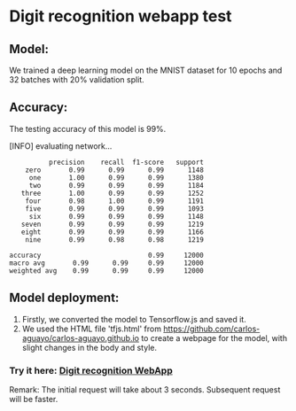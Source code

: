 # Digit recognition webapp test
## Model:
We trained a deep learning model on the MNIST dataset for 10 epochs and 32 batches with 20% validation split.
## Accuracy:
The testing accuracy of this model is 99%.

[INFO] evaluating network...
              
              precision    recall  f1-score   support
        zero       0.99      0.99      0.99      1148
         one       1.00      0.99      0.99      1380
         two       0.99      0.99      0.99      1184
       three       1.00      0.99      0.99      1252
        four       0.98      1.00      0.99      1191
        five       0.99      0.99      0.99      1093
         six       0.99      0.99      0.99      1148
       seven       0.99      0.99      0.99      1219
       eight       0.99      0.99      0.99      1166
        nine       0.99      0.98      0.98      1219
        
    accuracy                           0.99     12000
    macro avg       0.99      0.99     0.99     12000
    weighted avg    0.99      0.99     0.99     12000

## Model deployment:
1. Firstly, we converted the model to Tensorflow.js and saved it.
2. We used the HTML file 'tfjs.html' from https://github.com/carlos-aguayo/carlos-aguayo.github.io to create a webpage for the model, with slight changes in the body and style.


### Try it here: [Digit recognition WebApp](https://msamir9.github.io/Digit_recognition_app/ "Digit recognition webapp")

Remark: The initial request will take about 3 seconds. Subsequent request will be faster.
